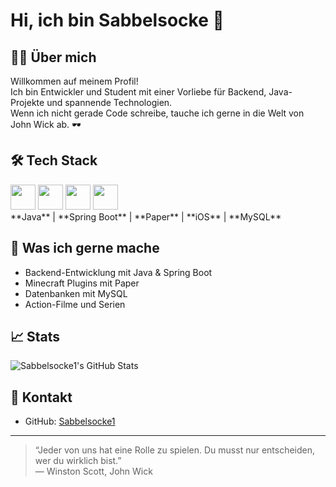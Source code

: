 # Hi, ich bin Sabbelsocke 👋

## 👨‍💻 Über mich

Willkommen auf meinem Profil!  
Ich bin Entwickler und Student mit einer Vorliebe für Backend, Java-Projekte und spannende Technologien.  
Wenn ich nicht gerade Code schreibe, tauche ich gerne in die Welt von John Wick ab. 🕶️

## 🛠️ Tech Stack

<img src="https://cdn.jsdelivr.net/gh/devicons/devicon/icons/java/java-original.svg" width="40"/>
<img src="https://cdn.jsdelivr.net/gh/devicons/devicon/icons/spring/spring-original.svg" width="40"/>
<img src="https://cdn.jsdelivr.net/gh/devicons/devicon/icons/mysql/mysql-original.svg" width="40"/>
<img src="https://cdn.jsdelivr.net/gh/devicons/devicon/icons/apple/apple-original.svg" width="40"/>
<br>
**Java** | **Spring Boot** | **Paper** | **iOS** | **MySQL**

## 🎯 Was ich gerne mache

- Backend-Entwicklung mit Java & Spring Boot
- Minecraft Plugins mit Paper
- Datenbanken mit MySQL
- Action-Filme und Serien

## 📈 Stats

![Sabbelsocke1's GitHub Stats](https://github-readme-stats.vercel.app/api?username=Sabbelsocke1&show_icons=true&hide_title=true&count_private=true&theme=radical)

## 🤝 Kontakt

- GitHub: [Sabbelsocke1](https://github.com/Sabbelsocke1)

---

> “Jeder von uns hat eine Rolle zu spielen. Du musst nur entscheiden, wer du wirklich bist.”  
> — Winston Scott, John Wick
